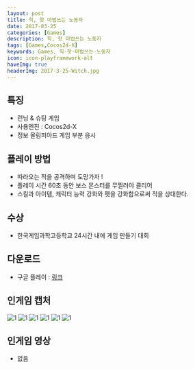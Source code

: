 ```yaml
---
layout: post
title: 힉, 핫 마법쓰는 노동자
date: 2017-03-25
categories: [Games]
description: 힉, 핫 마법쓰는 노동자
tags: [Games,Cocos2d-X]
keywords: Games, 힉-핫-마법쓰는-노동자
icon: icon-playframework-alt
haveImg: true
headerImg: 2017-3-25-Witch.jpg
---
```


## 특징
- 런닝 & 슈팅 게임
- 사용엔진 : Cocos2d-X
- 정보 올림피아드 게임 부분 응시

## 플레이 방법
- 따라오는 적을 공격하며 도망가자 !
- 플레이 시간 60초 동안 보스 몬스터를 무찔러야 클리어
- 스킬과 아이템, 캐릭터 능력 강화와 펫을 강화함으로써 적을 상대한다.

## 수상
- 한국게임과학고등학교 24시간 내에 게임 만들기 대회

## 다운로드
- 구글 플레이 : [링크](https://play.google.com/store/apps/details?id=com.witch.mayfly&hl=ko)

## 인게임 캡처
![1](https://lh3.googleusercontent.com/3jE1kmDp90i0zD4n_LGg5fVPSk3oHUaub_W1mWrTtlQCqcY8u0VBjUUhMmzV8dT28ps2=h900-rw)
![1](https://lh3.googleusercontent.com/Cbwn5mIhQIOm84yy22kGz4ZIif6YD4smrv8cBBCGn16DHJTYAUK725eE3V-Sm9GCsNAH=h900-rw)
![1](https://lh3.googleusercontent.com/TemRQxv8EajY0Gh5IpVKL9GuItUBTxVdZATndxujaRi6sS4uS7Il5EQqLyO0qLmtiskJ=h900-rw)
![1](https://lh3.googleusercontent.com/CZtP5ByC_LWmFV-un9kGtO_PM8-u31hD9yxbGwhjjeYfUpFVFCW_-qLKEq7UxdcpUQ=h900-rw)
![1](https://lh3.googleusercontent.com/HqWYyBLUOQpOzZfZkUpGNTlDuJ80dCZTp0J8lYLgKpdvBIk1RsdWkV9MVnpbkvJejA=h900-rw)
![1](https://lh3.googleusercontent.com/2_toNWajRvItOOa4cWYYHspJAiav-2XeavHewUGkLabKeH9FgG99-t68Gj38RUoEP-dS=h900-rw)

## 인게임 영상
 - 없음
